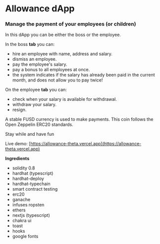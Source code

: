 # Allowance dApp

### Manage the payment of your employees (or children)

In this dApp you can be either the boss or the employee.

In the boss **tab** you can:
- hire an employee with name, address and salary.
- dismiss an employee.
- pay the employee's salary.
- pay a bonus to all employees at once.
- the system indicates if the salary has already been paid in the current month, and does not allow you to pay twice!

On the employee **tab** you can:
- check when your salary is available for withdrawal.
- withdraw your salary.
- resign.

A stable FUSD currency is used to make payments.
This coin follows the Open Zeppelin ERC20 standards.

Stay while and have fun

Live demo: [https://allowance-theta.vercel.app](https://allowance-theta.vercel.app)

**Ingredients**

- solidity 0.8
- hardhat (typescript)
- hardhat-deploy
- hardhat-typechain
- smart contract testing
- erc20 
- ganache
- infuses ropsten
- ethers
- nextjs (typescript)
- chakra ui
- toast
- hooks
- google fonts
